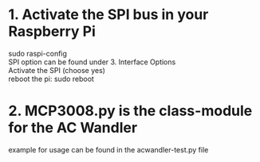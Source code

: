 # 1. Activate the SPI bus in your Raspberry Pi
sudo raspi-config <br />
SPI option can be found under 3. Interface Options <br />
Activate the SPI (choose yes) <br />
reboot the pi: sudo reboot <br />

# 2. MCP3008.py is the class-module for the AC Wandler
example for usage can be found in the acwandler-test.py file
